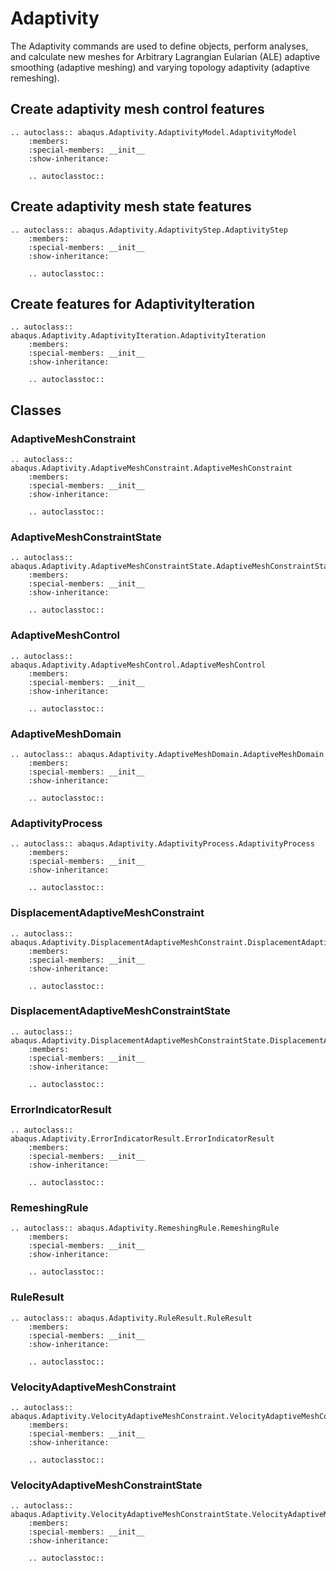 # Adaptivity

The Adaptivity commands are used to define objects, perform analyses, and calculate new meshes for Arbitrary Lagrangian Eularian (ALE) adaptive smoothing (adaptive meshing) and varying topology adaptivity (adaptive remeshing).

## Create adaptivity mesh control features

```{eval-rst}
.. autoclass:: abaqus.Adaptivity.AdaptivityModel.AdaptivityModel
    :members:
    :special-members: __init__
    :show-inheritance:

    .. autoclasstoc::

```

## Create adaptivity mesh state features

```{eval-rst}
.. autoclass:: abaqus.Adaptivity.AdaptivityStep.AdaptivityStep
    :members:
    :special-members: __init__
    :show-inheritance:

    .. autoclasstoc::

```

## Create features for AdaptivityIteration

```{eval-rst}
.. autoclass:: abaqus.Adaptivity.AdaptivityIteration.AdaptivityIteration
    :members:
    :special-members: __init__
    :show-inheritance:

    .. autoclasstoc::

```

## Classes

### AdaptiveMeshConstraint

```{eval-rst}
.. autoclass:: abaqus.Adaptivity.AdaptiveMeshConstraint.AdaptiveMeshConstraint
    :members:
    :special-members: __init__
    :show-inheritance:

    .. autoclasstoc::
```

### AdaptiveMeshConstraintState

```{eval-rst}
.. autoclass:: abaqus.Adaptivity.AdaptiveMeshConstraintState.AdaptiveMeshConstraintState
    :members:
    :special-members: __init__
    :show-inheritance:

    .. autoclasstoc::

```

### AdaptiveMeshControl

```{eval-rst}
.. autoclass:: abaqus.Adaptivity.AdaptiveMeshControl.AdaptiveMeshControl
    :members:
    :special-members: __init__
    :show-inheritance:

    .. autoclasstoc::
```

### AdaptiveMeshDomain

```{eval-rst}
.. autoclass:: abaqus.Adaptivity.AdaptiveMeshDomain.AdaptiveMeshDomain
    :members:
    :special-members: __init__
    :show-inheritance:

    .. autoclasstoc::
```

### AdaptivityProcess

```{eval-rst}
.. autoclass:: abaqus.Adaptivity.AdaptivityProcess.AdaptivityProcess
    :members:
    :special-members: __init__
    :show-inheritance:

    .. autoclasstoc::
```

### DisplacementAdaptiveMeshConstraint

```{eval-rst}
.. autoclass:: abaqus.Adaptivity.DisplacementAdaptiveMeshConstraint.DisplacementAdaptiveMeshConstraint
    :members:
    :special-members: __init__
    :show-inheritance:

    .. autoclasstoc::
```

### DisplacementAdaptiveMeshConstraintState

```{eval-rst}
.. autoclass:: abaqus.Adaptivity.DisplacementAdaptiveMeshConstraintState.DisplacementAdaptiveMeshConstraintState
    :members:
    :special-members: __init__
    :show-inheritance:

    .. autoclasstoc::
```

### ErrorIndicatorResult

```{eval-rst}
.. autoclass:: abaqus.Adaptivity.ErrorIndicatorResult.ErrorIndicatorResult
    :members:
    :special-members: __init__
    :show-inheritance:

    .. autoclasstoc::
```

### RemeshingRule

```{eval-rst}
.. autoclass:: abaqus.Adaptivity.RemeshingRule.RemeshingRule
    :members:
    :special-members: __init__
    :show-inheritance:

    .. autoclasstoc::
```

### RuleResult

```{eval-rst}
.. autoclass:: abaqus.Adaptivity.RuleResult.RuleResult
    :members:
    :special-members: __init__
    :show-inheritance:

    .. autoclasstoc::
```

### VelocityAdaptiveMeshConstraint

```{eval-rst}
.. autoclass:: abaqus.Adaptivity.VelocityAdaptiveMeshConstraint.VelocityAdaptiveMeshConstraint
    :members:
    :special-members: __init__
    :show-inheritance:

    .. autoclasstoc::
```

### VelocityAdaptiveMeshConstraintState

```{eval-rst}
.. autoclass:: abaqus.Adaptivity.VelocityAdaptiveMeshConstraintState.VelocityAdaptiveMeshConstraintState
    :members:
    :special-members: __init__
    :show-inheritance:

    .. autoclasstoc::
```
